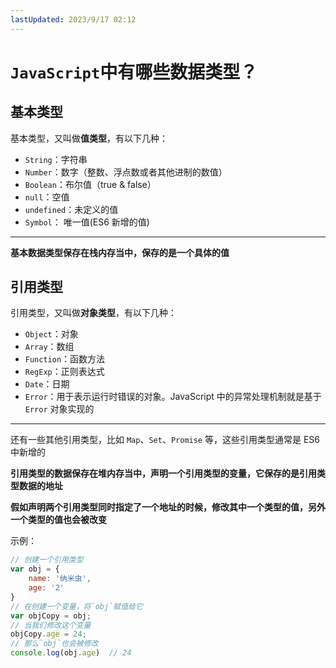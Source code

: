 ```yaml
---
lastUpdated: 2023/9/17 02:12
---
```


# `JavaScript`中有哪些数据类型？

## 基本类型

基本类型，又叫做**值类型**，有以下几种：

- `String`：字符串
- `Number`：数字（整数、浮点数或者其他进制的数值）
- `Boolean`：布尔值（true & false）
- `null`：空值
- `undefined`：未定义的值
- `Symbol`： 唯一值(ES6 新增的值)

-------------

**基本数据类型保存在栈内存当中，保存的是一个具体的值**

## 引用类型

引用类型，又叫做**对象类型**，有以下几种：

- `Object`：对象
- `Array`：数组
- `Function`：函数方法
- `RegExp`：正则表达式
- `Date`：日期
- `Error`：用于表示运行时错误的对象。JavaScript 中的异常处理机制就是基于 `Error` 对象实现的

-----------

还有一些其他引用类型，比如 `Map`、`Set`、`Promise` 等，这些引用类型通常是 ES6 中新增的

**引用类型的数据保存在堆内存当中，声明一个引用类型的变量，它保存的是引用类型数据的地址**

**假如声明两个引用类型同时指定了一个地址的时候，修改其中一个类型的值，另外一个类型的值也会被改变**

示例：

```js
// 创建一个引用类型
var obj = {
    name: '纳米虫',
    age: '2'
}
// 在创建一个变量，将`obj`赋值给它
var objCopy = obj;
// 当我们修改这个变量
objCopy.age = 24;
// 那么`obj`也会被修改
console.log(obj.age)  // 24
```

